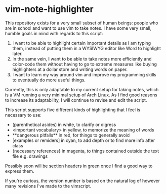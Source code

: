 # vim-note-highlighter

This repository exists for a very small subset of human beings: people who are in school and want to use vim to take notes. I have some very small, humble goals in mind with regards to this script:

1. I want to be able to highlight certain important details as I am typing them, instead of putting them in a WYSIWYG editor like Word to highlight later.
2. In the same vein, I want to be able to take notes more efficiently and color-code them without having to go to extreme measures like buying highlighters at a dollar store and writing words on paper.
3. I want to learn my way around vim and improve my programming skills to eventually do more useful things.

Currently, this is only adaptable to my current setup for taking notes, which is a VM running a very minimal setup of Arch Linux. As I find good reasons to increase its adaptability, I will continue to revise and edit the script.

This script supports five different kinds of highlighting that I feel is necessary to use:
- (parenthetical asides) in white, to clarify or digress
- \<important vocabulary\> in yellow, to memorize the meaning of words
- \*\*dangerous pitfalls\*\* in red, for things to generally avoid
- [examples or remiders] in cyan, to add depth or to find more info after class
- {necessary references} in magenta, to things contained outside the text file e.g. drawings

Possibly soon will be section headers in green once I find a good way to express them.

If you're curious, the version number is based on the natural log of however many revisions I've made to the vimscript.
